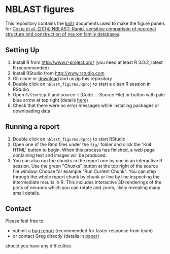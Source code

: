 # NBLAST figures

This repository contains the [knitr](http://yihui.name/knitr/) documents used to make the figure panels for [Costa et al. (2014) NBLAST: Rapid, sensitive comparison of neuronal structure and construction of neuron family databases](http://dx.doi.org/10.1101/006346).

## Setting Up

1. Install R from http://www.r-project.org/ (you need at least R 3.0.2, latest R recommended)
2. Install RStudio from http://www.rstudio.com
3. Git clone or [download](https://github.com/jefferislab/NBLAST_figures/archive/master.zip) and unzip this repository
4. Double click on `nblast_figures.Rproj` to start a clean R session in RStudio
5. Open `R/Startup.R` and source it (Code ... Source File) or button with pale blue arrow at top right
   (details [here](https://support.rstudio.com/hc/en-us/articles/200484448-Editing-and-Executing-Code))
6. Check that there were no error messages while installing packages or downloading data

## Running a report

1. Double click on `nblast_figures.Rproj` to start RStudio
2. Open one of the Rmd files under the `fig/` folder and click the 'Knit HTML' button to begin. 
When this process has finished, a web page containing text and images will be produced.
3. You can also run the chunks in the report one by one in an interactive R session.
   Use the green "Chunks" button at the top right of the source file window. Choose for example
   "Run Current Chunk". You can step through the whole report chunk by chunk or line by line inspecting the
   intermediate results in R. This includes interactive 3D renderings of the plots of neurons
   which you can rotate and zoom, likely revealing many small details.

## Contact

Please feel free to:

* submit a [bug report](https://github.com/jefferislab/NBLAST_figures/issues) (recommended for faster response from team)
* or contact Greg directly (details in [paper](http://dx.doi.org/10.1101/006346))

should you have any difficulties
